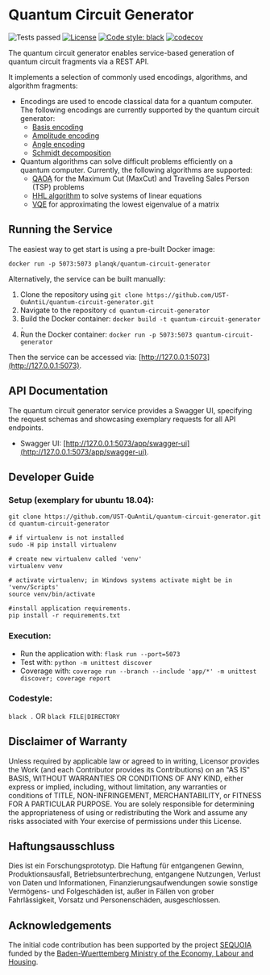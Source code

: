 # Quantum Circuit Generator
﻿![Tests passed](https://github.com/UST-QuAntiL/quantum-circuit-generator/actions/workflows/test.yml/badge.svg)
[![License](https://img.shields.io/badge/License-Apache%202.0-blue.svg)](https://opensource.org/licenses/Apache-2.0)
[![Code style: black](https://img.shields.io/badge/code%20style-black-000000.svg)](https://github.com/psf/black)
[![codecov](https://codecov.io/gh/UST-QuAntiL/quantum-circuit-generator/branch/main/graph/badge.svg?token=0GO5H9V7QC)](https://codecov.io/gh/UST-QuAntiL/quantum-circuit-generator)

The quantum circuit generator enables service-based generation of quantum circuit fragments via a REST API.

It implements a selection of commonly used encodings, algorithms, and algorithm fragments:
* Encodings are used to encode classical data for a quantum computer. The following encodings are currently supported by the quantum circuit generator:
    * [Basis encoding](https://quantumcomputingpatterns.org/#/patterns/0)
    * [Amplitude encoding](https://quantumcomputingpatterns.org/#/patterns/2)
    * [Angle encoding](https://quantumcomputingpatterns.org/#/patterns/3)
    * [Schmidt decomposition](https://quantumcomputingpatterns.org/#/patterns/12)
* Quantum algorithms can solve difficult problems efficiently on a quantum computer. Currently, the following algorithms are supported:
    * [QAOA](https://quantumcomputingpatterns.org/#/patterns/9) for the Maximum Cut (MaxCut) and Traveling Sales Person (TSP) problems
    * [HHL algorithm](https://journals.aps.org/prl/abstract/10.1103/PhysRevLett.103.150502) to solve systems of linear equations
    * [VQE](https://quantumcomputingpatterns.org/#/patterns/7) for approximating the lowest eigenvalue of a matrix

## Running the Service
The easiest way to get start is using a pre-built Docker image:

``docker run -p 5073:5073 planqk/quantum-circuit-generator``

Alternatively, the service can be built manually:
1. Clone the repository using ``git clone https://github.com/UST-QuAntiL/quantum-circuit-generator.git``
2. Navigate to the repository  ``cd quantum-circuit-generator``
3. Build the Docker container: ``docker build -t quantum-circuit-generator .``
4. Run the Docker container: ``docker run -p 5073:5073 quantum-circuit-generator``

Then the service can be accessed via: [http://127.0.0.1:5073](http://127.0.0.1:5073).

## API Documentation

The quantum circuit generator service provides a Swagger UI, specifying the request schemas and showcasing exemplary requests for all API endpoints.
 * Swagger UI: [http://127.0.0.1:5073/app/swagger-ui](http://127.0.0.1:5073/app/swagger-ui).

## Developer Guide

### Setup (exemplary for ubuntu 18.04): 
```shell
git clone https://github.com/UST-QuAntiL/quantum-circuit-generator.git
cd quantum-circuit-generator

# if virtualenv is not installed
sudo -H pip install virtualenv

# create new virtualenv called 'venv'
virtualenv venv

# activate virtualenv; in Windows systems activate might be in 'venv/Scripts'
source venv/bin/activate

#install application requirements.
pip install -r requirements.txt
```

### Execution:
* Run the application with: ``flask run --port=5073``
* Test with: ``python -m unittest discover``
* Coverage with: ``coverage run --branch --include 'app/*' -m unittest discover; coverage report``

### Codestyle: 
``black .`` OR ``black FILE|DIRECTORY``

## Disclaimer of Warranty
Unless required by applicable law or agreed to in writing, Licensor provides the Work (and each Contributor provides its Contributions) on an "AS IS" BASIS, WITHOUT WARRANTIES OR CONDITIONS OF ANY KIND, either express or implied, including, without limitation, any warranties or conditions of TITLE, NON-INFRINGEMENT, MERCHANTABILITY, or FITNESS FOR A PARTICULAR PURPOSE. You are solely responsible for determining the appropriateness of using or redistributing the Work and assume any risks associated with Your exercise of permissions under this License.

## Haftungsausschluss
Dies ist ein Forschungsprototyp. Die Haftung für entgangenen Gewinn, Produktionsausfall, Betriebsunterbrechung, entgangene Nutzungen, Verlust von Daten und Informationen, Finanzierungsaufwendungen sowie sonstige Vermögens- und Folgeschäden ist, außer in Fällen von grober Fahrlässigkeit, Vorsatz und Personenschäden, ausgeschlossen.

## Acknowledgements
The initial code contribution has been supported by the project [SEQUOIA](https://www.iaas.uni-stuttgart.de/forschung/projekte/sequoia/) funded by the [Baden-Wuerttemberg Ministry of the Economy, Labour and Housing](https://wm.baden-wuerttemberg.de/).
